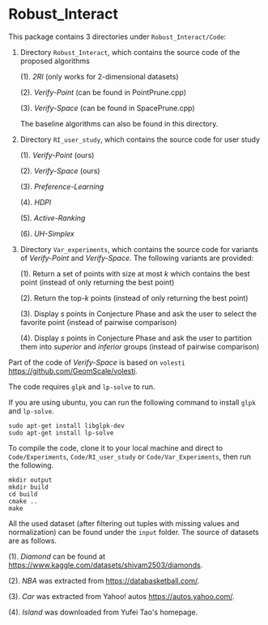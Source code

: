 # Robust_Interact


This package contains 3 directories under `Robust_Interact/Code`: 
1. Directory `Robust_Interact`, which contains the source code of the proposed algorithms

	(1). *2RI* (only works for 2-dimensional datasets)
  
	(2). *Verify-Point* (can be found in PointPrune.cpp)
  
	(3). *Verify-Space* (can be found in SpacePrune.cpp)
  
      The baseline algorithms can also be found in this directory.

2. Directory `RI_user_study`, which contains the source code for user study

	(1). *Verify-Point* (ours)
  
	(2). *Verify-Space* (ours)
  
	(3). *Preference-Learning*
  
	(4). *HDPI*
  
	(5). *Active-Ranking*
  
	(6). *UH-Simplex*

3. Directory `Var_experiments`, which contains the source code for variants of *Verify-Point* and *Verify-Space*. The following variants are provided:

	(1). Return a set of points with size at most *k* which contains the best point (instead of only returning the best point)
	
	(2). Return the top-*k* points (instead of only returning the best point)
	
	(3). Display *s* points in Conjecture Phase and ask the user to select the favorite point (instead of pairwise comparison)
	
	(4). Display *s* points in Conjecture Phase and ask the user to partition them into *superior* and *inferior* groups (instead of pairwise comparison)



Part of the code of *Verify-Space* is based on `volesti` https://github.com/GeomScale/volesti.

The code requires `glpk` and `lp-solve` to run.

If you are using ubuntu, you can run the following command to install `glpk` and `lp-solve`.

```
sudo apt-get install libglpk-dev
sudo apt-get install lp-solve
```

To compile the code, clone it to your local machine and direct to `Code/Experiments`, `Code/RI_user_study` or `Code/Var_Experiments`, then run the following.

```
mkdir output
mkdir build
cd build
cmake ..
make
```

All the used dataset (after filtering out tuples with missing values and normalization) can be found under the `input` folder. The source of datasets are as follows.

(1). *Diamond* can be found at https://www.kaggle.com/datasets/shivam2503/diamonds.

(2). *NBA* was extracted from https://databasketball.com/.

(3). *Car* was extracted from Yahoo! autos https://autos.yahoo.com/.

(4). *Island* was downloaded from Yufei Tao's homepage.
